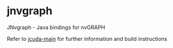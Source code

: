 # jnvgraph

JNvgraph - Java bindings for nvGRAPH

Refer to [jcuda-main](https://github.com/jcuda/jcuda-main) for further
information and build instructions



